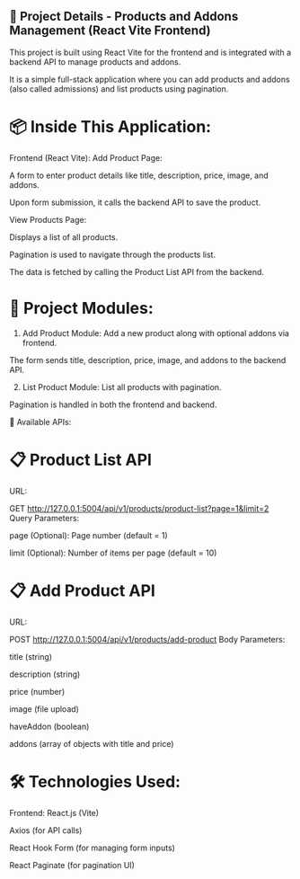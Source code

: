 ## 📄 Project Details - Products and Addons Management (React Vite Frontend)
This project is built using React Vite for the frontend and is integrated with a backend API to manage products and addons.

It is a simple full-stack application where you can add products and addons (also called admissions) and list products using pagination.

# 📦 Inside This Application:
Frontend (React Vite):
Add Product Page:

A form to enter product details like title, description, price, image, and addons.

Upon form submission, it calls the backend API to save the product.

View Products Page:

Displays a list of all products.

Pagination is used to navigate through the products list.

The data is fetched by calling the Product List API from the backend.

# 🧩 Project Modules:
1. Add Product Module:
Add a new product along with optional addons via frontend.

The form sends title, description, price, image, and addons to the backend API.

2. List Product Module:
List all products with pagination.

Pagination is handled in both the frontend and backend.

🚀 Available APIs:
# 📋 Product List API
URL:

GET http://127.0.0.1:5004/api/v1/products/product-list?page=1&limit=2
Query Parameters:

page (Optional): Page number (default = 1)

limit (Optional): Number of items per page (default = 10)

# 📋 Add Product API
URL:


POST http://127.0.0.1:5004/api/v1/products/add-product
Body Parameters:

title (string)

description (string)

price (number)

image (file upload)

haveAddon (boolean)

addons (array of objects with title and price)

# 🛠️ Technologies Used:
Frontend:
React.js (Vite)

Axios (for API calls)

React Hook Form (for managing form inputs)

React Paginate (for pagination UI)
